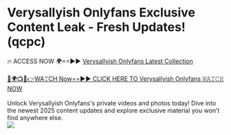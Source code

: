# Verysallyish Onlyfans Exclusive Content Leak - Fresh Updates! (qcpc)

🔥 ACCESS NOW 🌍==►► <a href="https://tinyurl.com/kvy9nzfs" rel="nofollow">Verysallyish Onlyfans Latest Collection</a>
<br><br>
[🔴🌍📺📱👉WA𝚃CH Now==►► CLICK HERE TO Verysallyish Onlyfans 𝚆𝙰𝚃𝙲𝙷 NOW](https://tinyurl.com/kvy9nzfs)
<br><br>
Unlock Verysallyish Onlyfans's private videos and photos today! Dive into the newest 2025 content updates and explore exclusive material you won’t find anywhere else.
<br>
<a href="https://tinyurl.com/kvy9nzfs" rel="nofollow" data-target="animated-image.originalLink"><img src="https://camo.githubusercontent.com/8a4f000d20f83aca3bf7ec5f350d767afa0574a8a352519fd8cfa583a6f93a33/68747470733a2f2f692e696d6775722e636f6d2f644a486b345a712e676966" data-canonical-src="https://i.imgur.com/dJHk4Zq.gif" style="max-width: 100%; display: inline-block;" data-target="animated-image.originalImage"></a>
<br>
